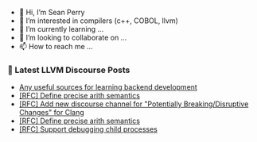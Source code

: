- 👋 Hi, I’m Sean Perry
- 👀 I’m interested in compilers (c++, COBOL, llvm)
- 🌱 I’m currently learning ...
- 💞️ I’m looking to collaborate on ...
- 📫 How to reach me ...

<!---
s66perry/s66perry is a ✨ special ✨ repository because its `README.md` (this file) appears on your GitHub profile.
You can click the Preview link to take a look at your changes.
--->
### 📕 Latest LLVM Discourse Posts

<!-- DISCOURSE-LLVM:START -->
- [Any useful sources for learning backend development](https://discourse.llvm.org/t/any-useful-sources-for-learning-backend-development/65509#post_2)
- [[RFC] Define precise arith semantics](https://discourse.llvm.org/t/rfc-define-precise-arith-semantics/65507#post_6)
- [[RFC] Add new discourse channel for &quot;Potentially Breaking/Disruptive Changes&quot; for Clang](https://discourse.llvm.org/t/rfc-add-new-discourse-channel-for-potentially-breaking-disruptive-changes-for-clang/65251?page=2#post_26)
- [[RFC] Define precise arith semantics](https://discourse.llvm.org/t/rfc-define-precise-arith-semantics/65507#post_5)
- [[RFC] Support debugging child processes](https://discourse.llvm.org/t/rfc-support-debugging-child-processes/65506#post_2)
<!-- DISCOURSE-LLVM:END -->
